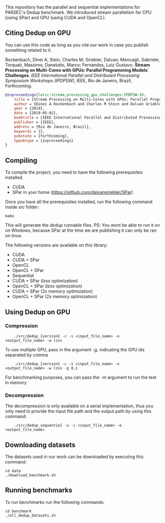 This repository has the parallel and sequential implementations for PARSEC's Dedup benchmark. We introduced stream parallelism for CPU (using SPar) and GPU (using CUDA and OpenCL).

## Citing Dedup on GPU
You can use this code as long as you cite our work in case you publish something related to it.

Rockenbach, Dinei A; Stein, Charles M; Griebler, Dalvan; Mencagli, Gabriele; Torquati, Massimo; Danelutto, Marco; Fernandes, Luiz Gustavo.
**Stream Processing on Multi-Cores with GPUs: Parallel Programming Models` Challenges**. *IEEE International Parallel and Distributed Processing Symposium Workshops (IPDPSW)*, IEEE, Rio de Janeiro, Brazil, Forthcoming.

```bibtex
@inproceedings{larcc:stream_processing_gpu_challenges:IPDPSW:19,
    title = {Stream Processing on Multi-Cores with GPUs: Parallel Programming Models' Challenges},
    author = {Dinei A Rockenbach and Charles M Stein and Dalvan Griebler and Gabriele Mencagli and Massimo Torquati and Marco Danelutto and Luiz Gustavo Fernandes},
    year = {2019},
    date = {2019-05-01},
    booktitle = {IEEE International Parallel and Distributed Processing Symposium Workshops (IPDPSW)},
    publisher = {IEEE},
    address = {Rio de Janeiro, Brazil},
    keywords = {},
    pubstate = {forthcoming},
    tppubtype = {inproceedings}
}

```


## Compiling
To compile the project, you need to have the following prerequisites installed.
 - CUDA
 - SPar in your home (https://github.com/dalvangriebler/SPar)

Once you have all the prerequisites installed, run the following command inside *src* folder:

```make```

This will generate the *dedup* runnable files. PS: You wont be able to run it on on Windows, because SPar at the time we are publishing it can only be ran on linux.

The following versions are available on this library:
 - CUDA
 - CUDA + SPar
 - OpenCL
 - OpenCL + SPar
 - Sequential
 - CUDA  + SPar (lzss optimization)
 - OpenCL  + SPar (lzss optimization)
 - CUDA  + SPar (2x memory optimization)
 - OpenCL  + SPar (2x memory optimization)
## Using Dedup on GPU

### Compression
```
    ./src/dedup_{version} -c -i <input_file_name> -o <output_file_name> -w lzss
```
To use multiple GPU, pass in the argument *-g*, indicating the GPU ids separated by comma
```
    ./src/dedup_{version} -c -i <input_file_name> -o <output_file_name> -w lzss -g 0,1
```
For benchmarking purposes, you can pass the *-m* argument to run the test in memory
### Decompression
The decompression is only available on a serial implementation, thus you only need to provide the input file  path and the output path by using this command:
```
    ./src/dedup_sequential -u -i <input_file_name> -o <output_file_name>
```

## Downloading datasets
The datasets used in our work can be downloaded by executing this command:
```
cd data
./download_benchmark.sh
```
## Running benchmarks
To run benchmarks run the following commands:
```
cd benchmark
./all_dedup_datasets.sh
```
